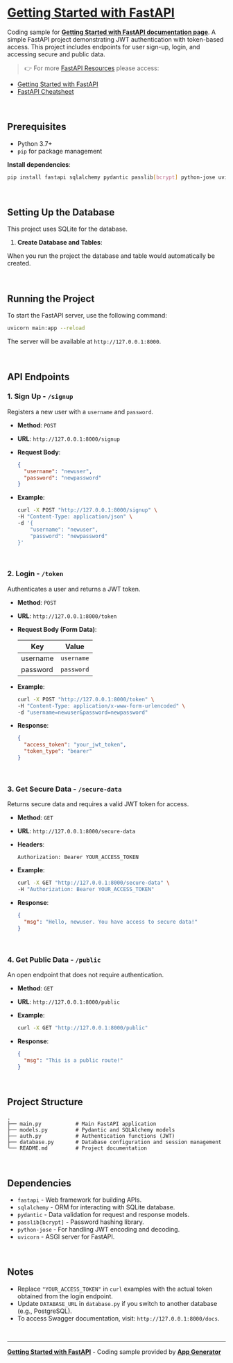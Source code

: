 # [Getting Started with FastAPI](https://app-generator.dev/docs/technologies/fastapi/index.html)

Coding sample for **[Getting Started with FastAPI documentation page](https://app-generator.dev/docs/technologies/fastapi/index.html)**.  A simple FastAPI project demonstrating JWT authentication with token-based access. This project includes endpoints for user sign-up, login, and accessing secure and public data.

> 👉 For more [FastAPI Resources](https://app-generator.dev/docs/technologies/fastapi.html) please access:

- [Getting Started with FastAPI](https://app-generator.dev/docs/technologies/fastapi/index.html)
- [FastAPI Cheatsheet](https://app-generator.dev/docs/technologies/fastapi/cheatsheet.html)   

<br />

## Prerequisites

- Python 3.7+
- `pip` for package management

**Install dependencies**:

   ```bash
   pip install fastapi sqlalchemy pydantic passlib[bcrypt] python-jose uvicorn
   ```

<br />

## Setting Up the Database

This project uses SQLite for the database.

1. **Create Database and Tables**:

When you run the project the database and table would automatically be created.

<br />

## Running the Project

To start the FastAPI server, use the following command:

```bash
uvicorn main:app --reload
```

The server will be available at `http://127.0.0.1:8000`.

<br />

## API Endpoints

### 1. **Sign Up** - `/signup`

Registers a new user with a `username` and `password`.

- **Method**: `POST`
- **URL**: `http://127.0.0.1:8000/signup`
- **Request Body**:
  
  ```json
  {
    "username": "newuser",
    "password": "newpassword"
  }
  ```

- **Example**:

  ```bash
  curl -X POST "http://127.0.0.1:8000/signup" \
  -H "Content-Type: application/json" \
  -d '{
      "username": "newuser",
      "password": "newpassword"
  }'
  ```

<br />

### 2. **Login** - `/token`

Authenticates a user and returns a JWT token.

- **Method**: `POST`
- **URL**: `http://127.0.0.1:8000/token`
- **Request Body (Form Data)**:

  | Key       | Value       |
  |-----------|-------------|
  | username  | `username`  |
  | password  | `password`  |

- **Example**:

  ```bash
  curl -X POST "http://127.0.0.1:8000/token" \
  -H "Content-Type: application/x-www-form-urlencoded" \
  -d "username=newuser&password=newpassword"
  ```

- **Response**:

  ```json
  {
    "access_token": "your_jwt_token",
    "token_type": "bearer"
  }
  ```

<br />

### 3. **Get Secure Data** - `/secure-data`

Returns secure data and requires a valid JWT token for access.

- **Method**: `GET`
- **URL**: `http://127.0.0.1:8000/secure-data`
- **Headers**:

  ```http
  Authorization: Bearer YOUR_ACCESS_TOKEN
  ```

- **Example**:

  ```bash
  curl -X GET "http://127.0.0.1:8000/secure-data" \
  -H "Authorization: Bearer YOUR_ACCESS_TOKEN"
  ```

- **Response**:

  ```json
  {
    "msg": "Hello, newuser. You have access to secure data!"
  }
  ```

<br />

### 4. **Get Public Data** - `/public`

An open endpoint that does not require authentication.

- **Method**: `GET`
- **URL**: `http://127.0.0.1:8000/public`

- **Example**:

  ```bash
  curl -X GET "http://127.0.0.1:8000/public"
  ```

- **Response**:

  ```json
  {
    "msg": "This is a public route!"
  }
  ```

<br />

## Project Structure

```
.
├── main.py           # Main FastAPI application
├── models.py         # Pydantic and SQLAlchemy models
├── auth.py           # Authentication functions (JWT)
├── database.py       # Database configuration and session management
└── README.md         # Project documentation
```

<br />

## Dependencies

- `fastapi` - Web framework for building APIs.
- `sqlalchemy` - ORM for interacting with SQLite database.
- `pydantic` - Data validation for request and response models.
- `passlib[bcrypt]` - Password hashing library.
- `python-jose` - For handling JWT encoding and decoding.
- `uvicorn` - ASGI server for FastAPI.

<br />

## Notes

- Replace `"YOUR_ACCESS_TOKEN"` in `curl` examples with the actual token obtained from the login endpoint.
- Update `DATABASE_URL` in `database.py` if you switch to another database (e.g., PostgreSQL).
- To access Swagger documentation, visit: `http://127.0.0.1:8000/docs`.

<br />

---
**[Getting Started with FastAPI](https://app-generator.dev/docs/technologies/fastapi/index.html)** - Coding sample provided by **[App Generator](https://app-generator.dev/)** 
